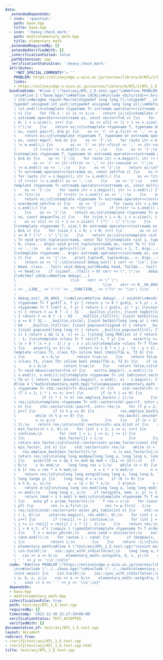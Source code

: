 ```yaml
---
data:
  _extendedDependsOn:
  - icon: ':question:'
    path: base.hpp
    title: base.hpp
  - icon: ':heavy_check_mark:'
    path: math/elementary_math.hpp
    title: elementary math
  _extendedRequiredBy: []
  _extendedVerifiedWith: []
  _isVerificationFailed: false
  _pathExtension: cpp
  _verificationStatusIcon: ':heavy_check_mark:'
  attributes:
    '*NOT_SPECIAL_COMMENTS*': ''
    PROBLEM: https://onlinejudge.u-aizu.ac.jp/courses/library/6/NTL/1/NTL_1_E
    links:
    - https://onlinejudge.u-aizu.ac.jp/courses/library/6/NTL/1/NTL_1_E
  bundledCode: "#line 1 \"test/aoj/NTL_1_E.test.cpp\"\n#define PROBLEM \"https://onlinejudge.u-aizu.ac.jp/courses/library/6/NTL/1/NTL_1_E\"\
    \n\n#line 2 \"base.hpp\"\n#define LOCAL\n#include <bits/stdc++.h>\nusing namespace\
    \ std;\n#pragma region Macros\ntypedef long long ll;\ntypedef __int128_t i128;\n\
    typedef unsigned int uint;\ntypedef unsigned long long ull;\n#define ALL(x) (x).begin(),\
    \ (x).end()\n\ntemplate <typename T> istream& operator>>(istream& is, vector<T>&\
    \ v) {\n    for (T& x : v) is >> x;\n    return is;\n}\ntemplate <typename T>\
    \ ostream& operator<<(ostream& os, const vector<T>& v) {\n    for (size_t i =\
    \ 0; i < v.size(); i++) {\n        os << v[i] << (i + 1 == v.size() ? \"\" : \"\
    \ \");\n    }\n    return os;\n}\ntemplate <typename T, typename U> ostream& operator<<(ostream&\
    \ os, const pair<T, U>& p) {\n    os << '(' << p.first << ',' << p.second << ')';\n\
    \    return os;\n}\ntemplate <typename T, typename U> ostream& operator<<(ostream&\
    \ os, const map<T, U>& m) {\n    os << '{';\n    for (auto itr = m.begin(); itr\
    \ != m.end();) {\n        os << '(' << itr->first << ',' << itr->second << ')';\n\
    \        if (++itr != m.end()) os << ',';\n    }\n    os << '}';\n    return os;\n\
    }\ntemplate <typename T, typename U> ostream& operator<<(ostream& os, const unordered_map<T,\
    \ U>& m) {\n    os << '{';\n    for (auto itr = m.begin(); itr != m.end();) {\n\
    \        os << '(' << itr->first << ',' << itr->second << ')';\n        if (++itr\
    \ != m.end()) os << ',';\n    }\n    os << '}';\n    return os;\n}\ntemplate <typename\
    \ T> ostream& operator<<(ostream& os, const set<T>& s) {\n    os << '{';\n   \
    \ for (auto itr = s.begin(); itr != s.end();) {\n        os << *itr;\n       \
    \ if (++itr != s.end()) os << ',';\n    }\n    os << '}';\n    return os;\n}\n\
    template <typename T> ostream& operator<<(ostream& os, const multiset<T>& s) {\n\
    \    os << '{';\n    for (auto itr = s.begin(); itr != s.end();) {\n        os\
    \ << *itr;\n        if (++itr != s.end()) os << ',';\n    }\n    os << '}';\n\
    \    return os;\n}\ntemplate <typename T> ostream& operator<<(ostream& os, const\
    \ unordered_set<T>& s) {\n    os << '{';\n    for (auto itr = s.begin(); itr !=\
    \ s.end();) {\n        os << *itr;\n        if (++itr != s.end()) os << ',';\n\
    \    }\n    os << '}';\n    return os;\n}\ntemplate <typename T> ostream& operator<<(ostream&\
    \ os, const deque<T>& v) {\n    for (size_t i = 0; i < v.size(); i++) {\n    \
    \    os << v[i] << (i + 1 == v.size() ? \"\" : \" \");\n    }\n    return os;\n\
    }\ntemplate <typename T, size_t N> ostream& operator<<(ostream& os, const array<T,\
    \ N>& v) {\n    for (size_t i = 0; i < N; i++) {\n        os << v[i] << (i + 1\
    \ == N ? \"\" : \" \");\n    }\n    return os;\n}\n\ntemplate <int i, typename\
    \ T> void print_tuple(ostream&, const T&) {}\ntemplate <int i, typename T, typename\
    \ H, class... Args> void print_tuple(ostream& os, const T& t) {\n    if (i) os\
    \ << ',';\n    os << get<i>(t);\n    print_tuple<i + 1, T, Args...>(os, t);\n\
    }\ntemplate <typename... Args> ostream& operator<<(ostream& os, const tuple<Args...>&\
    \ t) {\n    os << '{';\n    print_tuple<0, tuple<Args...>, Args...>(os, t);\n\
    \    return os << '}';\n}\n\nvoid debug_out() { cerr << '\\n'; }\ntemplate <class\
    \ Head, class... Tail> void debug_out(Head&& head, Tail&&... tail) {\n    cerr\
    \ << head;\n    if (sizeof...(Tail) > 0) cerr << \", \";\n    debug_out(move(tail)...);\n\
    }\n#ifdef LOCAL\n#define debug(...)                                          \
    \                         \\\n    cerr << \" \";                             \
    \                                        \\\n    cerr << #__VA_ARGS__ << \" :[\"\
    \ << __LINE__ << \":\" << __FUNCTION__ << \"]\" << '\\n'; \\\n    cerr << \" \"\
    ;                                                                     \\\n   \
    \ debug_out(__VA_ARGS__)\n#else\n#define debug(...) void(0)\n#endif\n\ntemplate\
    \ <typename T> T gcd(T x, T y) { return y != 0 ? gcd(y, x % y) : x; }\ntemplate\
    \ <typename T> T lcm(T x, T y) { return x / gcd(x, y) * y; }\n\nint topbit(signed\
    \ t) { return t == 0 ? -1 : 31 - __builtin_clz(t); }\nint topbit(long long t)\
    \ { return t == 0 ? -1 : 63 - __builtin_clzll(t); }\nint botbit(signed a) { return\
    \ a == 0 ? 32 : __builtin_ctz(a); }\nint botbit(long long a) { return a == 0 ?\
    \ 64 : __builtin_ctzll(a); }\nint popcount(signed t) { return __builtin_popcount(t);\
    \ }\nint popcount(long long t) { return __builtin_popcountll(t); }\nbool ispow2(int\
    \ i) { return i && (i & -i) == i; }\nlong long MSK(int n) { return (1LL << n)\
    \ - 1; }\n\ntemplate <class T> T ceil(T x, T y) {\n    assert(y >= 1);\n    return\
    \ (x > 0 ? (x + y - 1) / y : x / y);\n}\ntemplate <class T> T floor(T x, T y)\
    \ {\n    assert(y >= 1);\n    return (x > 0 ? x / y : (x - y + 1) / y);\n}\n\n\
    template <class T1, class T2> inline bool chmin(T1& a, T2 b) {\n    if (a > b)\
    \ {\n        a = b;\n        return true;\n    }\n    return false;\n}\ntemplate\
    \ <class T1, class T2> inline bool chmax(T1& a, T2 b) {\n    if (a < b) {\n  \
    \      a = b;\n        return true;\n    }\n    return false;\n}\n\ntemplate <typename\
    \ T> void mkuni(vector<T>& v) {\n    sort(v.begin(), v.end());\n    v.erase(unique(v.begin(),\
    \ v.end()), v.end());\n}\ntemplate <typename T> int lwb(const vector<T>& v, const\
    \ T& x) { return lower_bound(v.begin(), v.end(), x) - v.begin(); }\n#pragma endregion\n\
    #line 4 \"math/elementary_math.hpp\"\n\nnamespace elementary_math {\n\ntemplate\
    \ <typename T> std::vector<T> divisor(T n) {\n    std::vector<T> res;\n    for\
    \ (T i = 1; i * i <= n; i++) {\n        if (n % i == 0) {\n            res.emplace_back(i);\n\
    \            if (i * i != n) res.emplace_back(n / i);\n        }\n    }\n    return\
    \ res;\n}\n\ntemplate <typename T> std::vector<std::pair<T, int>> prime_factor(T\
    \ n) {\n    std::vector<std::pair<T, int>> res;\n    for (T p = 2; p * p <= n;\
    \ p++) {\n        if (n % p == 0) {\n            res.emplace_back(p, 0);\n   \
    \         while (n % p == 0) {\n                res.back().second++;\n       \
    \         n /= p;\n            }\n        }\n    }\n    if (n > 1) res.emplace_back(n,\
    \ 1);\n    return res;\n}\n\nstd::vector<int> osa_k(int n) {\n    std::vector<int>\
    \ min_factor(n + 1, 0);\n    for (int i = 2; i <= n; i++) {\n        if (min_factor[i])\
    \ continue;\n        for (int j = i; j <= n; j += i) {\n            if (!min_factor[j])\
    \ {\n                min_factor[j] = i;\n            }\n        }\n    }\n   \
    \ return min_factor;\n}\n\nstd::vector<int> prime_factor(const std::vector<int>&\
    \ min_factor, int n) {\n    std::vector<int> res;\n    while (n > 1) {\n     \
    \   res.emplace_back(min_factor[n]);\n        n /= min_factor[n];\n    }\n   \
    \ return res;\n}\n\nlong long modpow(long long x, long long n, long long mod)\
    \ {\n    assert(0 <= n && 1 <= mod && mod < (1LL << 31));\n    if (mod == 1) return\
    \ 0;\n    x %= mod;\n    long long res = 1;\n    while (n > 0) {\n        if (n\
    \ & 1) res = res * x % mod;\n        x = x * x % mod;\n        n >>= 1;\n    }\n\
    \    return res;\n}\n\nlong long extgcd(long long a, long long b, long long& x,\
    \ long long& y) {\n    long long d = a;\n    if (b != 0) {\n        d = extgcd(b,\
    \ a % b, y, x);\n        y -= (a / b) * x;\n    } else\n        x = 1, y = 0;\n\
    \    return d;\n}\n\nlong long inv_mod(long long a, long long mod) {\n    assert(1\
    \ <= mod);\n    long long x, y;\n    if (extgcd(a, mod, x, y) != 1) return -1;\n\
    \    return (mod + x % mod) % mod;\n}\n\ntemplate <typename T> T euler_phi(T n)\
    \ {\n    auto pf = prime_factor(n);\n    T res = n;\n    for (const auto& p :\
    \ pf) {\n        res /= p.first;\n        res *= p.first - 1;\n    }\n    return\
    \ res;\n}\n\nstd::vector<int> euler_phi_table(int n) {\n    std::vector<int> res(n\
    \ + 1, 0);\n    iota(res.begin(), res.end(), 0);\n    for (int i = 2; i <= n;\
    \ i++) {\n        if (res[i] != i) continue;\n        for (int j = i; j <= n;\
    \ j += i) res[j] = res[j] / i * (i - 1);\n    }\n    return res;\n}\n\n// minimum\
    \ i > 0 s.t. x^i \\equiv 1 \\pmod{m}\ntemplate <typename T> T order(T x, T m)\
    \ {\n    T n = euler_phi(m);\n    auto cand = divisor(n);\n    sort(cand.begin(),\
    \ cand.end());\n    for (auto& i : cand) {\n        if (modpow(x, i, m) == 1)\
    \ {\n            return i;\n        }\n    }\n    return -1;\n}\n\n}  // namespace\
    \ elementary_math\n#line 5 \"test/aoj/NTL_1_E.test.cpp\"\n\nint main() {\n   \
    \ cin.tie(0);\n    ios::sync_with_stdio(false);\n    long long a, b, x, y;\n \
    \   cin >> a >> b;\n    elementary_math::extgcd(a, b, x, y);\n    cout << x <<\
    \ ' ' << y << '\\n';\n}\n"
  code: "#define PROBLEM \"https://onlinejudge.u-aizu.ac.jp/courses/library/6/NTL/1/NTL_1_E\"\
    \n\n#include \"../../base.hpp\"\n#include \"../../math/elementary_math.hpp\"\n\
    \nint main() {\n    cin.tie(0);\n    ios::sync_with_stdio(false);\n    long long\
    \ a, b, x, y;\n    cin >> a >> b;\n    elementary_math::extgcd(a, b, x, y);\n\
    \    cout << x << ' ' << y << '\\n';\n}"
  dependsOn:
  - base.hpp
  - math/elementary_math.hpp
  isVerificationFile: true
  path: test/aoj/NTL_1_E.test.cpp
  requiredBy: []
  timestamp: '2021-12-30 22:27:29+09:00'
  verificationStatus: TEST_ACCEPTED
  verifiedWith: []
documentation_of: test/aoj/NTL_1_E.test.cpp
layout: document
redirect_from:
- /verify/test/aoj/NTL_1_E.test.cpp
- /verify/test/aoj/NTL_1_E.test.cpp.html
title: test/aoj/NTL_1_E.test.cpp
---
```

